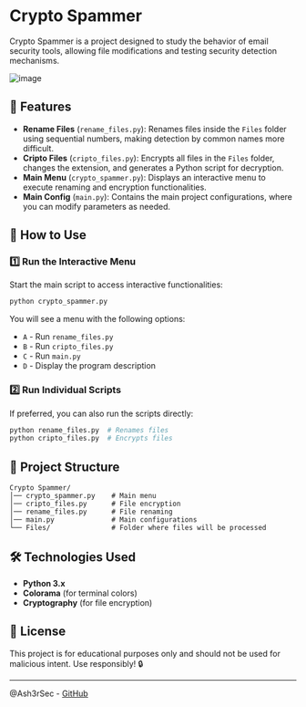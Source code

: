 # Crypto Spammer

Crypto Spammer is a project designed to study the behavior of email security tools, allowing file modifications and testing security detection mechanisms.

![image](https://github.com/user-attachments/assets/90275f1d-b986-4265-b922-645a542da85e)

## 📌 Features

- **Rename Files** (`rename_files.py`): Renames files inside the `Files` folder using sequential numbers, making detection by common names more difficult.
- **Cripto Files** (`cripto_files.py`): Encrypts all files in the `Files` folder, changes the extension, and generates a Python script for decryption.
- **Main Menu** (`crypto_spammer.py`): Displays an interactive menu to execute renaming and encryption functionalities.
- **Main Config** (`main.py`): Contains the main project configurations, where you can modify parameters as needed.

## 🚀 How to Use

### 1️⃣ Run the Interactive Menu
Start the main script to access interactive functionalities:
```bash
python crypto_spammer.py
```

You will see a menu with the following options:
- `A` - Run `rename_files.py`
- `B` - Run `cripto_files.py`
- `C` - Run `main.py`
- `D` - Display the program description

### 2️⃣ Run Individual Scripts
If preferred, you can also run the scripts directly:
```bash
python rename_files.py  # Renames files
python cripto_files.py  # Encrypts files
```

## 📂 Project Structure
```
Crypto Spammer/
│── crypto_spammer.py    # Main menu
│── cripto_files.py      # File encryption
│── rename_files.py      # File renaming
│── main.py              # Main configurations
└── Files/               # Folder where files will be processed
```

## 🛠 Technologies Used
- **Python 3.x**
- **Colorama** (for terminal colors)
- **Cryptography** (for file encryption)

## 📜 License
This project is for educational purposes only and should not be used for malicious intent. Use responsibly! 🔒

---
@Ash3rSec - [GitHub](https://github.com/brunnosaid)

